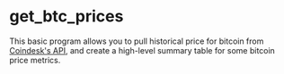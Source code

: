# get_btc_prices

This basic program allows you to pull historical price for bitcoin from [Coindesk's API](https://www.coindesk.com/coindesk-api), and create a high-level summary table for some bitcoin price metrics.